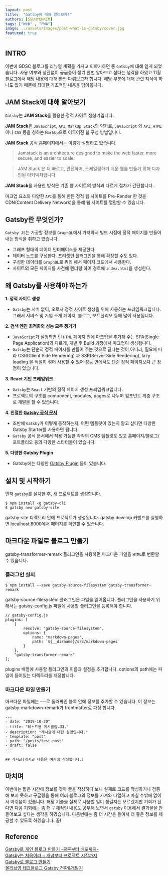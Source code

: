 ```yaml
---
layout: post
title:  "Gatsby에 대해 알아보자!"
authors: [SSUHYUNKIM]
tags: ["Web" , "PWA"]
image: ../assets/images/post-what-is-gatsby/cover.jpg
featured: true
---
```


## INTRO

이번에 GDSC 블로그를 리뉴얼 계획을 가지고 이야기하던 중 `Gatsby`에 대해 알게 되었습니다. 
사용 여부와 상관없이 궁금증이 생겨 한번 알아보고 싶다는 생각을 하였고 11월 블로그에서 해당 내용에 대해 한번 다뤄보고자 합니다.
해당 부분에 대해 관련 지식이 하나도 없기 때문에 최대한 기초적인 내용을 담아봅니다.


## JAM Stack에 대해 알아보기 
`Gatsby`는 **JAM Stack**을 활용한 정적 사이트 생성기입니다. 

**JAM Stack**은 `JavaScript`, `API`, `MarkUp Stack`의 약자로, `JavaScript` 와 `API`, `HTML`이나 `CSS` 등을 칭하는 `MarkUp`으로 이루어진 웹 구성 방법입니다.

**JAM Stack** 공식 홈페이지에서는 이렇게 설명하고 있습니다.
> Jamstack is an architecture designed to make the web faster, more secure, and easier to scale.

> JAM Stack 은 더 빠르고, 안전하며, 스케일링하기 쉬운 웹을 만들기 위해 디자인된 아키텍처입니다.

**JAM Stack**을 사용한 방식은 기존 웹 사이트의 방식과 다르게 절차가 간단합니다.

마크업 요소와 다양한 `API`를 통해 만든 정적 웹 사이트를 Pre-Render 한 것을 CDN(Content Delivery Network)을 통해 웹 사이트를 열람할 수 있습니다.

## Gatsby란 무엇인가?

`Gatsby JS`는 가공할 정보를 `GraphQL`에서 가져와서 빌드 시점에 정적 페이지를 만들어 내는 방식을 취하고 있습니다. 

- 그래프 형태의 데이터 인터페이스를 제공한다.
- 데이터 노드를 구성한다. 프리셋인 플러그인을 통해 확장할 수도 있다.
- 구성한 데이터를 `GraphQL`로 쿼리 해서 페이지 코드에서 사용한다.
- 사이트의 모든 페이지를 사전에 렌더링 하여 경로에 `index.html`을 생성한다.


## 왜 Gatsby를 사용해야 하는가

**1. 정적 사이트 생성**
- `Gatsby`는 서버 없이, 오로지 정적 사이트 생성을 위해 사용하는 프레임워크입니다.
그래서 서비스 및 기업 소개 페이지, 블로그, 포트폴리오 등에 많이 사용됩니다.

**2. 검색 엔진 최적화와 성능 모두 챙기기**
- `JavaScript`가 실행되면 빈 `HTML` 페이지 안에 마크업을 추가해 주는 SPA(Single Page Application)와 다르게, 개발 후 Build 과정에서 마크업이 생성됩니다.
- `Gatsby`는 단순히 정적 페이지를 만들어 주는 것으로 끝나는 것이 아니라, 필요에 따라 CSR(Client Side Rendering) 과 SSR(Server Side Rendering), lazy loading 을 적절히 섞어 사용할 수 있어 성능 면에서도 단순 정적 페이지보다 큰 장점이 있습니다.

**3. React 기반 프레임워크**
- `Gatsby`는 `React` 기반의 정적 페이지 생성 프레임워크입니다. 
- 프로젝트의 구조를 component, modules, pages로 나누며 컴포넌트 계층 구조로 개발을 할 수 있습니다.

**4. 친절한 [Gatsby 공식 문서](https://www.gatsbyjs.com/docs/)**
- 초반에 `Gatsby`가 어떻게 동작하는지, 어떤 템플릿이 있는지 알고 싶다면 다양한 Gatsby Starter를 사용하면 됩니다.
- `Gatsby` 공식 문서에서 적용 가능한 각각의 CMS 템플릿도 있고 홈페이지/블로그/포트폴리오 등의 다양한 스타터들이 있습니다.

**5. 다양한 Gatsby Plugin**
- Gatsby에는 다양한 [Gatsby Plugin](https://www.gatsbyjs.com/plugins) 들이 있습니다. 

## 설치 및 시작하기

먼저 `gatsby`를 설치한 후, 새 프로젝트를 생성합니다.

```
$ npm install -g gatsby-cli
$ gatsby new gatsby-site
```

gatsby-site 디렉토리 안에 프로젝트가 생성됩니다.
gatsby develop 커맨드를 실행하면 localhost:8000에서 페이지를 확인할 수 있습니다.


## 마크다운 파일로 블로그 만들기
gatsby-transformer-remark 플러그인을 사용하면 마크다운 파일을 `HTML`로 변환할 수 있습니다. 

### 플러그인 설치

```
$ npm install --save gatsby-source-filesystem gatsby-transformer-remark
```

gatsby-source-filesystem 플러그인은 파일을 읽어옵니다. 
플러그인을 사용하기 위해서는 gatsby-config.js 파일에 사용할 플러그인을 등록해야 합니다.

```
// gatsby-config.js
plugins: [
    {
        resolve: "gatsby-source-filesystem",
        options: {
            name: "markdown-pages",
            path: `${__dirname}/src/markdown-pages`
        }
    },
    "gatsby-transformer-remark"
];
```

plugins 배열에 사용할 플러그인의 이름과 설정을 추가합니다. 
options의 path에는 파일이 들어있는 디렉토리를 지정합니다.

### 마크다운 파일 만들기

마크다운 파일에는 ---로 둘러싸인 블록 안에 정보를 추가할 수 있습니다. 이 정보는 gatsby-markdown-remark가 frontmatter로 파싱 합니다. 

```
---
- date: "2019-10-20"
- title: "테스트용 게시글입니다."
- description: "게시글에 대한 설명입니다."
- template: "post"
- path: "/posts/test-post"
- draft: false
---

## 게시글(게시글 내용은 여기에 작성합니다.)
```

## 마치며
이번에는 짧은 시간에 정보를 찾아 글을 작성하다 보니 실제로 코드를 작성하거나 검증해 보지 못하고 구글링을 통해 여러 블로그의 정보를 가져와 나열하고 마칠 수밖에 없어서 아쉬움이 컸습니다. 
해당 기술을 실제로 사용할 일이 생길지는 모르겠지만 기회가 된다면 다음 기회에는 좀 더 구체적인 내용도 공부해 보면서 `gatsby` 이용해서 결과물을 만들어보고 싶다는 생각을 하였습니다. 
다음번에는 좀 더 시간을 들여서 더 좋은 정보를 제공할 수 있도록 하겠습니다.
끝!

## Reference

[Gatsby로 개인 블로그 만들기 -클론부터 배포까지-](https://suitee.me/getting-started-gatsby/)  
[Gatsby는 처음이라 :: 개념부터 프로젝트 시작까지](https://mnxmnz.github.io/gatsby/what-is-gatsby/)  
[Gatsby로 블로그 만들기](https://devsoyoung.github.io/posts/gatsby-blog/)  
[올리브영 테크블로그 Gatsby 전환&개발기](https://oliveyoung.tech/blog/2022-07-04/How-to-Develop-And-Migration-Blog-With-Gatsby/)  
